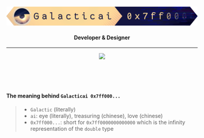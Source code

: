 <p align=center> 
    <img width=960 src="/Galacticai.png" />
</p>

<h4 align=center> Developer & Designer </h4>

---

[<p align=center> <img height=28 src="https://img.shields.io/badge/Active%20project%3A-Commanders-141541?style=flat-square&labelColor=f7d99b&color=141541" /> </p>](https://github.com/Galacticai/Commanders)

<br/>
<br/>
<br/>

#### The meaning behind `Galacticai 0x7ff000...`
> - `Galactic` (literally)
> - `ai`: eye (literally), treasuring (chinese), love (chinese)
> - `0x7ff000...`: short for `0x7ff0000000000000` which is the infinity representation of the `double` type
